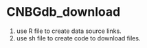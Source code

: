 # CNBGdb_download
1. use R file to create data source links.
2. use sh file to create code to download files.
